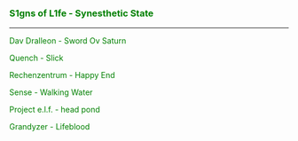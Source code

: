 ### <a href="https://www.youtube.com/watch?v=QMV3A65PTG0" style="color: green; text-decoration: none;">S1gns of L1fe - Synesthetic State</a>
---
<a href="https://www.youtube.com/watch?v=HhmHj1Wn5s4" style="color: green; text-decoration: none;">Dav Dralleon - Sword Ov Saturn</a>

<a href="https://www.youtube.com/watch?v=Q13-FiOJvFk" style="color: green; text-decoration: none;">Quench - Slick</a>

<a href="https://www.youtube.com/watch?v=Jydilwi-ric" style="color: green; text-decoration: none;">Rechenzentrum - Happy End</a>

<a href="https://www.youtube.com/watch?v=w9sSkEWbopA" style="color: green; text-decoration: none;">Sense - Walking Water</a>

<a href="https://www.youtube.com/watch?v=YGCLUFllkjw
" style="color: green; text-decoration: none;">Project e.l.f. - head pond</a>

<a href="https://www.youtube.com/watch?v=yH1kp0A_LzQ" style="color: green; text-decoration: none;">Grandyzer - Lifeblood</a>